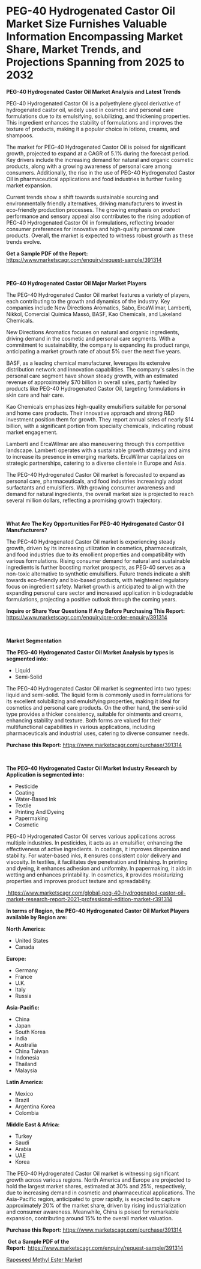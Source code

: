 <p><h1>PEG-40 Hydrogenated Castor Oil Market Size Furnishes Valuable Information Encompassing Market Share, Market Trends, and Projections Spanning from 2025 to 2032</h1></p><p><strong>PEG-40 Hydrogenated Castor Oil Market Analysis and Latest Trends</strong></p>
<p><p>PEG-40 Hydrogenated Castor Oil is a polyethylene glycol derivative of hydrogenated castor oil, widely used in cosmetic and personal care formulations due to its emulsifying, solubilizing, and thickening properties. This ingredient enhances the stability of formulations and improves the texture of products, making it a popular choice in lotions, creams, and shampoos.</p><p>The market for PEG-40 Hydrogenated Castor Oil is poised for significant growth, projected to expand at a CAGR of 5.1% during the forecast period. Key drivers include the increasing demand for natural and organic cosmetic products, along with a growing awareness of personal care among consumers. Additionally, the rise in the use of PEG-40 Hydrogenated Castor Oil in pharmaceutical applications and food industries is further fueling market expansion. </p><p>Current trends show a shift towards sustainable sourcing and environmentally friendly alternatives, driving manufacturers to invest in eco-friendly production processes. The growing emphasis on product performance and sensory appeal also contributes to the rising adoption of PEG-40 Hydrogenated Castor Oil in formulations, reflecting broader consumer preferences for innovative and high-quality personal care products. Overall, the market is expected to witness robust growth as these trends evolve.</p></p>
<p><strong>Get a Sample PDF of the Report:&nbsp;</strong> <a href="https://www.marketscagr.com/enquiry/request-sample/391314?utm_campaign=1097&utm_medium=2&utm_source=Github&utm_content=ia&utm_term=16012025&utm_id=peg-40-hydrogenated-castor-oil">https://www.marketscagr.com/enquiry/request-sample/391314</a></p>
<p>&nbsp;</p>
<p><strong>PEG-40 Hydrogenated Castor Oil Major Market Players</strong></p>
<p><p>The PEG-40 Hydrogenated Castor Oil market features a variety of players, each contributing to the growth and dynamics of the industry. Key companies include New Directions Aromatics, Sabo, ErcaWilmar, Lamberti, Nikkol, Comercial Química Massó, BASF, Kao Chemicals, and Lakeland Chemicals. </p><p>New Directions Aromatics focuses on natural and organic ingredients, driving demand in the cosmetic and personal care segments. With a commitment to sustainability, the company is expanding its product range, anticipating a market growth rate of about 5% over the next five years.</p><p>BASF, as a leading chemical manufacturer, leverages its extensive distribution network and innovation capabilities. The company's sales in the personal care segment have shown steady growth, with an estimated revenue of approximately $70 billion in overall sales, partly fueled by products like PEG-40 Hydrogenated Castor Oil, targeting formulations in skin care and hair care.</p><p>Kao Chemicals emphasizes high-quality emulsifiers suitable for personal and home care products. Their innovative approach and strong R&D investment position them for growth. They report annual sales of nearly $14 billion, with a significant portion from specialty chemicals, indicating robust market engagement.</p><p>Lamberti and ErcaWilmar are also maneuvering through this competitive landscape. Lamberti operates with a sustainable growth strategy and aims to increase its presence in emerging markets. ErcaWilmar capitalizes on strategic partnerships, catering to a diverse clientele in Europe and Asia. </p><p>The PEG-40 Hydrogenated Castor Oil market is forecasted to expand as personal care, pharmaceuticals, and food industries increasingly adopt surfactants and emulsifiers. With growing consumer awareness and demand for natural ingredients, the overall market size is projected to reach several million dollars, reflecting a promising growth trajectory.</p></p>
<p>&nbsp;</p>
<p><strong>What Are The Key Opportunities For PEG-40 Hydrogenated Castor Oil Manufacturers?</strong></p>
<p><p>The PEG-40 Hydrogenated Castor Oil market is experiencing steady growth, driven by its increasing utilization in cosmetics, pharmaceuticals, and food industries due to its emollient properties and compatibility with various formulations. Rising consumer demand for natural and sustainable ingredients is further boosting market prospects, as PEG-40 serves as a non-toxic alternative to synthetic emulsifiers. Future trends indicate a shift towards eco-friendly and bio-based products, with heightened regulatory focus on ingredient safety. Market growth is anticipated to align with the expanding personal care sector and increased application in biodegradable formulations, projecting a positive outlook through the coming years.</p></p>
<p><strong>Inquire or Share Your Questions If Any Before Purchasing This Report:</strong> <a href="https://www.marketscagr.com/enquiry/pre-order-enquiry/391314?utm_campaign=1097&utm_medium=2&utm_source=Github&utm_content=ia&utm_term=16012025&utm_id=peg-40-hydrogenated-castor-oil">https://www.marketscagr.com/enquiry/pre-order-enquiry/391314</a></p>
<p>&nbsp;</p>
<p><strong>Market Segmentation</strong></p>
<p><strong>The PEG-40 Hydrogenated Castor Oil Market Analysis by types is segmented into:</strong></p>
<p><ul><li>Liquid</li><li>Semi-Solid</li></ul></p>
<p><p>The PEG-40 Hydrogenated Castor Oil market is segmented into two types: liquid and semi-solid. The liquid form is commonly used in formulations for its excellent solubilizing and emulsifying properties, making it ideal for cosmetics and personal care products. On the other hand, the semi-solid type provides a thicker consistency, suitable for ointments and creams, enhancing stability and texture. Both forms are valued for their multifunctional capabilities in various applications, including pharmaceuticals and industrial uses, catering to diverse consumer needs.</p></p>
<p><strong>Purchase this Report:&nbsp;</strong><a href="https://www.marketscagr.com/purchase/391314?utm_campaign=1097&utm_medium=2&utm_source=Github&utm_content=ia&utm_term=16012025&utm_id=peg-40-hydrogenated-castor-oil">https://www.marketscagr.com/purchase/391314</a></p>
<p>&nbsp;</p>
<p><strong>The PEG-40 Hydrogenated Castor Oil Market Industry Research by Application is segmented into:</strong></p>
<p><ul><li>Pesticide</li><li>Coating</li><li>Water-Based Ink</li><li>Textile</li><li>Printing And Dyeing</li><li>Papermaking</li><li>Cosmetic</li></ul></p>
<p><p>PEG-40 Hydrogenated Castor Oil serves various applications across multiple industries. In pesticides, it acts as an emulsifier, enhancing the effectiveness of active ingredients. In coatings, it improves dispersion and stability. For water-based inks, it ensures consistent color delivery and viscosity. In textiles, it facilitates dye penetration and finishing. In printing and dyeing, it enhances adhesion and uniformity. In papermaking, it aids in wetting and enhances printability. In cosmetics, it provides moisturizing properties and improves product texture and spreadability.</p></p>
<p><a href="https://www.marketscagr.com/global-peg-40-hydrogenated-castor-oil-market-research-report-2021-professional-edition-market-r391314?utm_campaign=1097&utm_medium=2&utm_source=Github&utm_content=ia&utm_term=16012025&utm_id=peg-40-hydrogenated-castor-oil">&nbsp;https://www.marketscagr.com/global-peg-40-hydrogenated-castor-oil-market-research-report-2021-professional-edition-market-r391314</a></p>
<p><strong>In terms of Region, the PEG-40 Hydrogenated Castor Oil Market Players available by Region are:</strong></p>
<p>
    <p> <strong> North America: </strong>
        <ul>
            <li>United States</li>
            <li>Canada</li>
        </ul>
        </p> 
    <p> <strong> Europe: </strong>
        <ul>
            <li>Germany</li>
            <li>France</li>
            <li>U.K.</li>
            <li>Italy</li>
            <li>Russia</li>
        </ul>
        </p> 
    <p> <strong> Asia-Pacific: </strong>
        <ul>
            <li>China</li>
            <li>Japan</li>
            <li>South Korea</li>
            <li>India</li>
            <li>Australia</li>
            <li>China Taiwan</li>
            <li>Indonesia</li>
            <li>Thailand</li>
            <li>Malaysia</li>
        </ul>
        </p> 
    <p> <strong> Latin America: </strong>
        <ul>
            <li>Mexico</li>
            <li>Brazil</li>
            <li>Argentina Korea</li>
            <li>Colombia</li>
        </ul>
        </p> 
    <p> <strong> Middle East & Africa: </strong>
        <ul>
            <li>Turkey</li>
            <li>Saudi</li>
            <li>Arabia</li>
            <li>UAE</li>
            <li>Korea</li>
        </ul>
    </p>
    </p>
<p><p>The PEG-40 Hydrogenated Castor Oil market is witnessing significant growth across various regions. North America and Europe are projected to hold the largest market shares, estimated at 30% and 25%, respectively, due to increasing demand in cosmetic and pharmaceutical applications. The Asia-Pacific region, anticipated to grow rapidly, is expected to capture approximately 20% of the market share, driven by rising industrialization and consumer awareness. Meanwhile, China is poised for remarkable expansion, contributing around 15% to the overall market valuation.</p></p>
<p><strong>Purchase this Report: </strong><a href="https://www.marketscagr.com/purchase/391314?utm_campaign=1097&utm_medium=2&utm_source=Github&utm_content=ia&utm_term=16012025&utm_id=peg-40-hydrogenated-castor-oil">https://www.marketscagr.com/purchase/391314</a></p>
<p>&nbsp;<strong>Get a Sample PDF of the Report:&nbsp;&nbsp;</strong><a href="https://www.marketscagr.com/enquiry/request-sample/391314?utm_campaign=1097&utm_medium=2&utm_source=Github&utm_content=ia&utm_term=16012025&utm_id=peg-40-hydrogenated-castor-oil">https://www.marketscagr.com/enquiry/request-sample/391314</a></p>
<p><strong></strong></p>
<p><p><a href="https://github.com/castoriffic/Market-Research-Report-List-5/blob/main/rapeseed-methyl-ester-market.md?utm_campaign=1097&utm_medium=2&utm_source=Github&utm_content=ia&utm_term=16012025&utm_id=peg-40-hydrogenated-castor-oil">Rapeseed Methyl Ester Market</a></p></p>